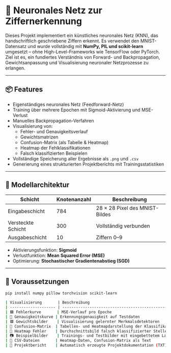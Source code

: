 # 🧠 Neuronales Netz zur Ziffernerkennung

Dieses Projekt implementiert ein künstliches neuronales Netz (KNN), das handschriftlich geschriebene Ziffern erkennt. Es verwendet den MNIST-Datensatz und wurde vollständig mit **NumPy, PIL und scikit-learn** umgesetzt – ohne High-Level-Frameworks wie TensorFlow oder PyTorch.  
Ziel ist es, ein fundiertes Verständnis von Forward- und Backpropagation, Gewichtsanpassung und Visualisierung neuronaler Netzprozesse zu erlangen.

---

## 📦 Features

- Eigenständiges neuronales Netz (Feedforward-Netz)
- Training über mehrere Epochen mit Sigmoid-Aktivierung und MSE-Verlust
- Manuelles Backpropagation-Verfahren
- Visualisierung von:
  - Fehler- und Genauigkeitsverlauf
  - Gewichtsmatrizen
  - Confusion-Matrix (als Tabelle & Heatmap)
  - Heatmap der Fehlklassifikationen
  - Falsch klassifizierten Beispielen
- Vollständige Speicherung aller Ergebnisse als `.png` und `.csv`
- Generierung eines strukturierten Projektberichts mit Trainingsstatistiken

---

## 🧠 Modellarchitektur

| Schicht           | Knotenanzahl     | Beschreibung                    |
|------------------|------------------|---------------------------------|
| Eingabeschicht    | 784              | 28 × 28 Pixel des MNIST-Bildes |
| Versteckte Schicht| 300              | Vollständig verbunden           |
| Ausgabeschicht    | 10               | Ziffern 0–9                     |

- Aktivierungsfunktion: **Sigmoid**
- Verlustfunktion: **Mean Squared Error (MSE)**
- Optimierung: **Stochastischer Gradientenabstieg (SGD)**

---

## 🔧 Voraussetzungen

```bash
pip install numpy pillow torchvision scikit-learn

| Visualisierung       | Beschreibung                                        |
| -------------------- | --------------------------------------------------- |
| 🟩 Fehlerkurve       | MSE-Verlauf pro Epoche                              |
| 🔵 Genauigkeitskurve | Erkennungsgenauigkeit auf Testdaten                 |
| 🟥 Gewichtsbilder    | Visualisierung gelernter Merkmalsdetektoren         |
| 🔶 Confusion-Matrix  | Tabellen- und Heatmapdarstellung der Klassifikation |
| 🧊 Heatmap Fehler    | Durchschnittsbild falsch klassifizierter Stellen    |
| 📷 Beispielbilder    | Trainings- und Testbilder mit eingebettetem Label   |
| 📁 CSV-Dateien       | Heatmap-Daten, Confusion-Matrix als Text            |
| 📄 Projektbericht    | Automatisch erzeugte Projektdokumentation (TXT)     |

